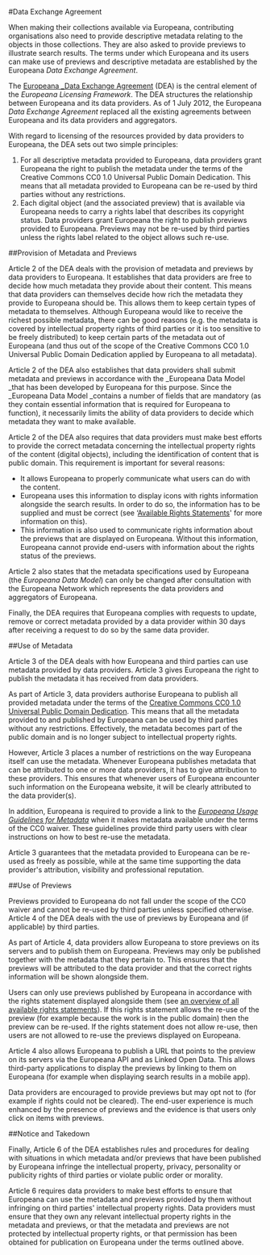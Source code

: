 #Data Exchange Agreement

When making their collections available via Europeana, contributing organisations also need to provide descriptive metadata relating to the objects in those collections. They are also asked to provide previews to illustrate search results. The terms under which Europeana and its users can make use of previews and descriptive metadata are established by the Europeana _Data Exchange Agreement_.

The [Europeana _Data Exchange Agreement](http://pro.europeana.eu/documents/900548/8a403108-7050-407e-bd00-141c20082afd) (DEA) is the central element of the _Europeana Licensing Framework_. The DEA structures the relationship between Europeana and its data providers. As of 1 July 2012, the Europeana _Data Exchange Agreement_ replaced all the existing agreements between Europeana and its data providers and aggregators.

With regard to licensing of the resources provided by data providers to Europeana, the DEA sets out two simple principles:

1. For all descriptive metadata provided to Europeana, data providers grant Europeana the right to publish the metadata under the terms of the Creative Commons CC0 1.0 Universal Public Domain Dedication. This means that all metadata provided to Europeana can be re-used by third parties without any restrictions.
2. Each digital object (and the associated preview) that is available via Europeana needs to carry a rights label that describes its copyright status. Data providers grant Europeana the right to publish previews provided to Europeana. Previews may not be re-used by third parties unless the rights label related to the object allows such re-use. 

##Provision of Metadata and Previews

Article 2 of the DEA deals with the provision of metadata and previews by data providers to Europeana. It establishes that data providers are free to decide how much metadata they provide about their content. This means that data providers can themselves decide how rich the metadata they provide to Europeana should be. This allows them to keep certain types of metadata to themselves. Although Europeana would like to receive the richest possible metadata, there can be good reasons (e.g. the metadata is covered by intellectual property rights of third parties or it is too sensitive to be freely distributed) to keep certain parts of the metadata out of Europeana (and thus out of the scope of the Creative Commons CC0 1.0 Universal Public Domain Dedication applied by Europeana to all metadata). 

Article 2 of the DEA also establishes that data providers shall submit metadata and previews in accordance with the _Europeana Data Model _that has been developed by Europeana for this purpose. Since the _Europeana Data Model _contains a number of fields that are mandatory (as they contain essential information that is required for Europeana to function), it necessarily limits the ability of data providers to decide which metadata they want to make available.

Article 2 of the DEA also requires that data providers must make best efforts to provide the correct metadata concerning the intellectual property rights of the content (digital objects), including the identification of content that is public domain. This requirement is important for several reasons:

* It allows Europeana to properly communicate what users can do with the content. 
* Europeana uses this information to display icons with rights information alongside the search results. In order to do so, the information has to be supplied and must be correct (see ‘[Available Rights Statements](http://pro.europeana.eu/web/guest/available-rights-statements)' for more information on this). 
*   This information is also used to communicate rights information about the previews that are displayed on Europeana. Without this information, Europeana cannot provide end-users with information about the rights status of the previews. 

Article 2 also states that the metadata specifications used by Europeana (the _Europeana Data Model_) can only be changed after consultation with the Europeana Network which represents the data providers and aggregators of Europeana. 

Finally, the DEA requires that Europeana complies with requests to update, remove or correct metadata provided by a data provider within 30 days after receiving a request to do so by the same data provider.

##Use of Metadata

Article 3 of the DEA deals with how Europeana and third parties can use metadata provided by data providers. Article 3 gives Europeana the right to publish the metadata it has received from data providers.

As part of Article 3, data providers authorise Europeana to publish all provided metadata under the terms of the [Creative Commons CC0 1.0 Universal Public Domain Dedication](http://creativecommons.org/publicdomain/zero/1.0/). This means that all the metadata provided to and published by Europeana can be used by third parties without any restrictions. Effectively, the metadata becomes part of the public domain and is no longer subject to intellectual property rights.

However, Article 3 places a number of restrictions on the way Europeana itself can use the metadata. Whenever Europeana publishes metadata that can be attributed to one or more data providers, it has to give attribution to these providers. This ensures that whenever users of Europeana encounter such information on the Europeana website, it will be clearly attributed to the data provider(s).

In addition, Europeana is required to provide a link to the _[Europeana Usage Guidelines for Metadata](http://www.europeana.eu/portal/rights/metadata-usage-guidelines.html)_ when it makes metadata available under the terms of the CC0 waiver. These guidelines provide third party users with clear instructions on how to best re-use the metadata.

Article 3 guarantees that the metadata provided to Europeana can be re-used as freely as possible, while at the same time supporting the data provider's attribution, visibility and professional reputation. 

##Use of Previews

Previews provided to Europeana do not fall under the scope of the CC0 waiver and cannot be re-used by third parties unless specified otherwise. Article 4 of the DEA deals with the use of previews by Europeana and (if applicable) by third parties. 

As part of Article 4, data providers allow Europeana to store previews on its servers and to publish them on Europeana. Previews may only be published together with the metadata that they pertain to. This ensures that the previews will be attributed to the data provider and that the correct rights information will be shown alongside them. 

Users can only use previews published by Europeana in accordance with the rights statement displayed alongside them (see [an overview of all available rights statements](http://pro.europeana.eu/web/guest/available-rights-statements)). If this rights statement allows the re-use of the preview (for example because the work is in the public domain) then the preview can be re-used. If the rights statement does not allow re-use, then users are not allowed to re-use the previews displayed on Europeana.

Article 4 also allows Europeana to publish a URL that points to the preview on its servers via the Europeana API and as Linked Open Data. This allows third-party applications to display the previews by linking to them on Europeana (for example when displaying search results in a mobile app). 

Data providers are encouraged to provide previews but may opt not to (for example if rights could not be cleared). The end-user experience is much enhanced by the presence of previews and the evidence is that users only click on items with previews.

##Notice and Takedown

Finally, Article 6 of the DEA establishes rules and procedures for dealing with situations in which metadata and/or previews that have been published by Europeana infringe the intellectual property, privacy, personality or publicity rights of third parties or violate public order or morality.

Article 6 requires data providers to make best efforts to ensure that Europeana can use the metadata and previews provided by them without infringing on third parties' intellectual property rights. Data providers must ensure that they own any relevant intellectual property rights in the metadata and previews, or that the metadata and previews are not protected by intellectual property rights, or that permission has been obtained for publication on Europeana under the terms outlined above.
